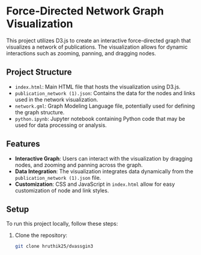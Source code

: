 # Force-Directed Network Graph Visualization

This project utilizes D3.js to create an interactive force-directed graph that visualizes a network of publications. The visualization allows for dynamic interactions such as zooming, panning, and dragging nodes.

## Project Structure

- `index.html`: Main HTML file that hosts the visualization using D3.js.
- `publication_network (1).json`: Contains the data for the nodes and links used in the network visualization.
- `network.gml`: Graph Modeling Language file, potentially used for defining the graph structure.
- `python.ipynb`: Jupyter notebook containing Python code that may be used for data processing or analysis.

## Features

- **Interactive Graph**: Users can interact with the visualization by dragging nodes, and zooming and panning across the graph.
- **Data Integration**: The visualization integrates data dynamically from the `publication_network (1).json` file.
- **Customization**: CSS and JavaScript in `index.html` allow for easy customization of node and link styles.

## Setup

To run this project locally, follow these steps:

1. Clone the repository:
   ```bash
   git clone hruthik25/dvassgin3
